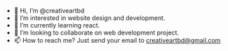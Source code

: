 - 👋 Hi, I’m @creativeartbd
- 👀 I’m interested in website design and development.
- 🌱 I’m currently learning react.
- 💞️ I’m looking to collaborate on web development project.
- 📫 How to reach me? Just send your email to creativeartbd@gmail.com

<!---
creativeartbd/creativeartbd is a ✨ special ✨ repository because its `README.md` (this file) appears on your GitHub profile.
You can click the Preview link to take a look at your changes.
--->
